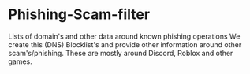 # Phishing-Scam-filter
Lists of domain's and other data around known phishing operations
We create this (DNS) Blocklist's and provide other information around other scam's/phishing.
These are mostly around Discord, Roblox and other games.
